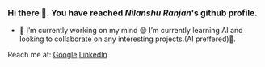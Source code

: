 ### Hi there 👋. You have reached ***Nilanshu Ranjan***'s github profile.

<!--
**Nikx999/Nikx999** is a ✨ _special_ ✨ repository because its `README.md` (this file) appears on your GitHub profile.

Here are some ideas to get you started:

- 🔭 I’m currently working on 
- 🌱 I’m currently learning ...
- 👯 I’m looking to collaborate on ...
- 🤔 I’m looking for help with ...
- 💬 Ask me about ...
- 📫 How to reach me: ...
- 😄 Pronouns: ...
- ⚡ Fun fact: ...
-->
- 🔭 I’m currently working on my mind :smile: 
 I’m currently learning AI and looking to collaborate on any interesting projects.(AI preffered)🤔.

Reach me at:
  [Google](mishranikku999@gmail.com)
  [LinkedIn](https://www.linkedin.com/in/nilanshu-ranjan-428135a2/)
